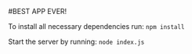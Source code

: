 #BEST APP EVER!

To install all necessary dependencies run:
```npm install```

Start the server by running:
```node index.js```
